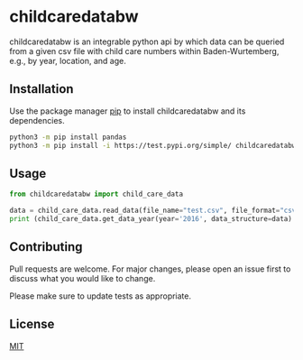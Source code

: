 # childcaredatabw
childcaredatabw is an integrable python api by which data can be queried from a given csv file 
with child care numbers within Baden-Wurtemberg, e.g., by year, location, and age.

## Installation

Use the package manager [pip](https://pip.pypa.io/en/stable/) to install childcaredatabw and its dependencies.

```bash
python3 -m pip install pandas
python3 -m pip install -i https://test.pypi.org/simple/ childcaredatabw==0.0.6
```

## Usage

```python
from childcaredatabw import child_care_data

data = child_care_data.read_data(file_name="test.csv", file_format="csv") # returns dictionary of data for file_format csv
print (child_care_data.get_data_year(year='2016', data_structure=data) # returns dictionary of data within a given year
```

## Contributing
Pull requests are welcome. For major changes, please open an issue first to discuss what you would like to change.

Please make sure to update tests as appropriate.

## License
[MIT](https://choosealicense.com/licenses/mit/)